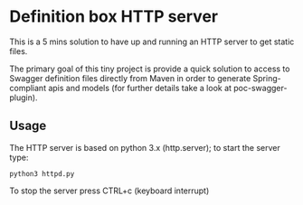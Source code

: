 Definition box HTTP server
=============

This is a 5 mins solution to have up and running an HTTP server to get static files.

The primary goal of this tiny project is provide a quick solution to access to Swagger definition files directly from Maven in order to generate Spring-compliant apis and models (for further details take a look at poc-swagger-plugin).


Usage
-----

The HTTP server is based on python 3.x (http.server); to start the server type:

    python3 httpd.py

To stop the server press CTRL+c (keyboard interrupt)
